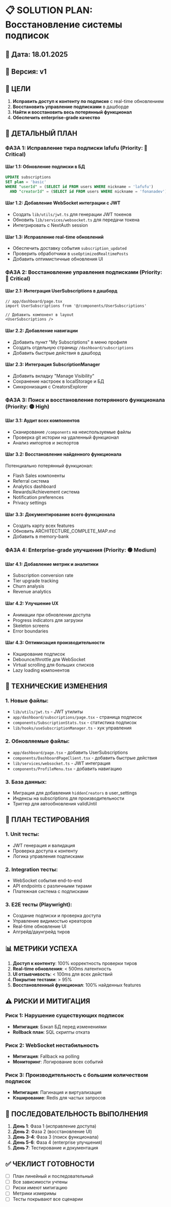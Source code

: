 # 📋 SOLUTION PLAN: Восстановление системы подписок

## 📅 Дата: 18.01.2025
## 🎯 Версия: v1

## 🎯 ЦЕЛИ

1. **Исправить доступ к контенту по подписке** с real-time обновлением
2. **Восстановить управление подписками** в дашборде
3. **Найти и восстановить весь потерянный функционал**
4. **Обеспечить enterprise-grade качество**

## 📝 ДЕТАЛЬНЫЙ ПЛАН

### ФАЗА 1: Исправление тира подписки lafufu (Priority: 🔴 Critical)

#### Шаг 1.1: Обновление подписки в БД
```sql
UPDATE subscriptions 
SET plan = 'basic' 
WHERE "userId" = (SELECT id FROM users WHERE nickname = 'lafufu')
  AND "creatorId" = (SELECT id FROM users WHERE nickname = 'fonanadev');
```

#### Шаг 1.2: Добавление WebSocket интеграции с JWT
- Создать `lib/utils/jwt.ts` для генерации JWT токенов
- Обновить `lib/services/websocket.ts` для передачи токена
- Интегрировать с NextAuth session

#### Шаг 1.3: Исправление real-time обновлений
- Обеспечить доставку события `subscription_updated`
- Проверить обработчики в `useOptimizedRealtimePosts`
- Добавить оптимистичные обновления UI

### ФАЗА 2: Восстановление управления подписками (Priority: 🔴 Critical)

#### Шаг 2.1: Интеграция UserSubscriptions в дашборд
```tsx
// app/dashboard/page.tsx
import UserSubscriptions from '@/components/UserSubscriptions'

// Добавить компонент в layout
<UserSubscriptions />
```

#### Шаг 2.2: Добавление навигации
- Добавить пункт "My Subscriptions" в меню профиля
- Создать отдельную страницу `/dashboard/subscriptions`
- Добавить быстрые действия в дашборд

#### Шаг 2.3: Интеграция SubscriptionManager
- Добавить вкладку "Manage Visibility" 
- Сохранение настроек в localStorage и БД
- Синхронизация с CreatorsExplorer

### ФАЗА 3: Поиск и восстановление потерянного функционала (Priority: 🟡 High)

#### Шаг 3.1: Аудит всех компонентов
- Сканирование `/components` на неиспользуемые файлы
- Проверка git истории на удаленный функционал
- Анализ импортов и экспортов

#### Шаг 3.2: Восстановление найденного функционала
Потенциально потерянный функционал:
- Flash Sales компоненты
- Referral система
- Analytics dashboard
- Rewards/Achievement система
- Notification preferences
- Privacy settings

#### Шаг 3.3: Документирование всего функционала
- Создать карту всех features
- Обновить ARCHITECTURE_COMPLETE_MAP.md
- Добавить в memory-bank

### ФАЗА 4: Enterprise-grade улучшения (Priority: 🟢 Medium)

#### Шаг 4.1: Добавление метрик и аналитики
- Subscription conversion rate
- Tier upgrade tracking
- Churn analysis
- Revenue analytics

#### Шаг 4.2: Улучшение UX
- Анимации при обновлении доступа
- Progress indicators для загрузки
- Skeleton screens
- Error boundaries

#### Шаг 4.3: Оптимизация производительности
- Кэширование подписок
- Debounce/throttle для WebSocket
- Virtual scrolling для больших списков
- Lazy loading компонентов

## 🔧 ТЕХНИЧЕСКИЕ ИЗМЕНЕНИЯ

### 1. Новые файлы:
- `lib/utils/jwt.ts` - JWT утилиты
- `app/dashboard/subscriptions/page.tsx` - страница подписок
- `components/SubscriptionStats.tsx` - статистика подписок
- `lib/hooks/useSubscriptionManager.ts` - хук управления

### 2. Обновляемые файлы:
- `app/dashboard/page.tsx` - добавить UserSubscriptions
- `components/DashboardPageClient.tsx` - добавить быстрые действия
- `lib/services/websocket.ts` - JWT интеграция
- `components/ProfileMenu.tsx` - добавить навигацию

### 3. База данных:
- Миграция для добавления `hiddenCreators` в user_settings
- Индексы на subscriptions для производительности
- Триггер для автообновления validUntil

## 🧪 ПЛАН ТЕСТИРОВАНИЯ

### 1. Unit тесты:
- JWT генерация и валидация
- Проверка доступа к контенту
- Логика управления подписками

### 2. Integration тесты:
- WebSocket события end-to-end
- API endpoints с различными тирами
- Платежная система с подписками

### 3. E2E тесты (Playwright):
- Создание подписки и проверка доступа
- Управление видимостью креаторов
- Real-time обновление UI
- Апгрейд/даунгрейд тиров

## 📊 МЕТРИКИ УСПЕХА

1. **Доступ к контенту**: 100% корректность проверки тиров
2. **Real-time обновления**: < 500ms латентность
3. **UI отзывчивость**: < 100ms для всех действий
4. **Покрытие тестами**: > 95%
5. **Восстановленный функционал**: 100% найденных features

## ⚠️ РИСКИ И МИТИГАЦИЯ

### Риск 1: Нарушение существующих подписок
- **Митигация**: Бэкап БД перед изменениями
- **Rollback план**: SQL скрипты отката

### Риск 2: WebSocket нестабильность
- **Митигация**: Fallback на polling
- **Мониторинг**: Логирование всех событий

### Риск 3: Производительность с большим количеством подписок
- **Митигация**: Пагинация и виртуализация
- **Кэширование**: Redis для частых запросов

## 🚀 ПОСЛЕДОВАТЕЛЬНОСТЬ ВЫПОЛНЕНИЯ

1. **День 1**: Фаза 1 (исправление доступа)
2. **День 2**: Фаза 2 (восстановление UI)
3. **День 3-4**: Фаза 3 (поиск функционала)
4. **День 5-6**: Фаза 4 (enterprise улучшения)
5. **День 7**: Тестирование и документация

## ✅ ЧЕКЛИСТ ГОТОВНОСТИ

- [ ] План линейный и последовательный
- [ ] Все зависимости учтены
- [ ] Риски имеют митигацию
- [ ] Метрики измеримы
- [ ] Тесты покрывают все сценарии 